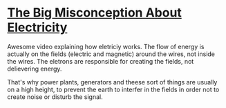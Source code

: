 
# <a href="https://www.youtube.com/watch?v=bHIhgxav9LY&t=6sl" title="The Big Misconception About Electricity">The Big Misconception About Electricity</a>


Awesome video explaining how eletriciy works. The flow of energy is actually on the fields (electric and magnetic) around the wires, not inside the wires. The eletrons are responsible for creating the fields, not delievering energy.

That's why power plants, generators and theese sort of things are usually on a high height, to prevent the earth to interfer in the fields in order not to create noise or disturb the signal.
